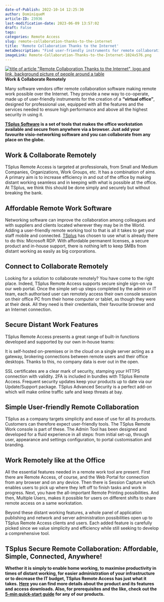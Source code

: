 ```yaml
---
date-of-Publish: 2022-10-14 12:25:30
author: DominiqueM
article-ID: 23936
last-modification-date: 2023-06-09 13:57:02
draft: False
tags: 
categories: Remote Access
slug: remote-collaboration-thanks-to-the-internet
title: 'Remote Collaboration Thanks to the Internet'
metaDescription: "Find user-friendly instruments for remote collaboration, designed for professional use, equipped with all features and services needed."
imageLink: Remote-Collaboration-Thanks-to-the-Internet-1024x576.png
---
```

[![title of article "Remote Collaboration Thanks to the Internet", logo and link, background picture of people around a table](/images/Remote-Collaboration-Thanks-to-the-Internet-1024x576.png)](https://tsplus.net/remote-work/) 
**Work & Collaborate Remotely**


Many software vendors offer remote collaboration software making remote work possible over the Internet. They provide a new way to co-operate, made up of user-friendly instruments for the creation of a **“virtual office”**, designed for professional use, equipped with all the features and the services needed to ensure high performance and above all the highest security in using it.


**[TSplus Software](https://tsplus.net/) is a set of tools that makes the office workstation available and secure from anywhere via a browser. Just add your favourite visio-networking software and you can collaborate from any place on the globe.**


## Work & Collaborate Remotely


TSplus Remote Access is targeted at professionals, from Small and Medium Companies, Organizations, Work Groups, etc. It has a combination of aims. A primary aim is to increase efficiency in and out of the office by making distant working seamless and in keeping with what is possible at the office. At TSplus, we think this should be done simply and securely but without breaking the bank.


## Affordable Remote Work Software


Networking software can improve the collaboration among colleagues and with suppliers and clients located wherever they may be in the World. Adding a user-friendly remote working tool to that is all it takes to get your staff mobile and connected. [TSplus](https://tsplus.net/) has chosen to use what is already there to do this: Microsoft RDP. With affordable permanent licenses, a secure product and in-house support, there is nothing left to keep SMBs from distant working as easily as big corporations.


## Connect to Collaborate Remotely


Looking for a solution to collaborate remotely? You have come to the right place. Indeed, TSplus Remote Access supports secure single sign-on via our web portal. Once the simple set-up steps completed by the admin or IT team, each authorised user can remotely access their own console session on their office PC from their home computer or tablet, as though they were at their desk. All they need is their credentials, their favourite browser and an Internet connection.


## Secure Distant Work Features


TSplus Remote Access presents a great range of built-in functions developed and supported by our own in-house teams:


It is self-hosted on-premises or in the cloud on a single server acting as a gateway, brokering connections between remote users and their office desktops. Thanks to this, no company data is ever out in the open.


SSL certificates are a clear mark of security, stamping your HTTPS connection with validity. 2FA is included in bundles with TSplus Remote Access. Frequent security updates keep your products up to date via our Update/Support package. TSplus Advanced Security is a perfect add-on which will make online traffic safe and keep threats at bay.


## Simple User-friendly Remote Collaboration


TSplus as a company targets simplicity and ease of use for all its products. Customers can therefore expect user-friendly tools. The TSplus Remote Work console is part of these. The Admin Tool has been designed and developed for a fluid experience in all steps: from initial set-up, through user, appearance and settings configuration, to portal customisation and branding.


## Work Remotely like at the Office


All the essential features needed in a remote work tool are present. First there are Remote Access, of course, and the Web Portal for connection from any browser and on any device. Then there is Session Capture which enables users to pick up where they left off to finish tasks and work in progress. Next, you have the all-important Remote Printing possibilities. And then, Multiple Users, makes it possible for users on different shifts to share remote access on a same workstation.


Beyond these distant working features, a whole panel of application publishing and network and server administration possibilities open up to TSplus Remote Access clients and users. Each added feature is carefully picked since we value simplicity and efficiency while still seeking to develop a comprehensive tool.


## TSplus Secure Remote Collaboration: Affordable, Simple, Connected, Anywhere!


**Whether it is simply to enable home working, to maximise productivity in times of distant working, for easier administration of your infrastructure or to decrease the IT budget, TSplus Remote Access has just what it takes.**  **[Here](https://tsplus.net/remote-access/) you can find more details about the product and its features and access downloads. Also, for prerequisites and the like, check out the [5-min quick-start guide](https://tsplus.net/) for any of our products.**


